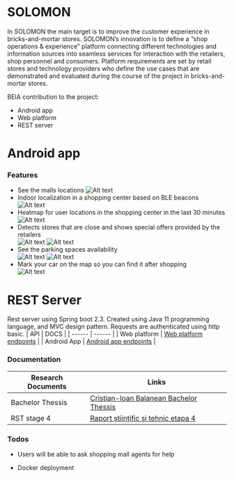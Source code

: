 # SOLOMON

In SOLOMON the main target is to improve the customer experience in bricks-and-mortar stores. SOLOMON’s innovation is to define a “shop operations & experience” platform connecting different technologies and information sources into seamless services for interaction with the retailers, shop personnel and consumers. Platform requirements are set by retail stores and technology providers who define the use cases that are demonstrated and evaluated during the course of the project in bricks-and-mortar stores.  

BEIA contribution to the project:
  - Android app
  - Web platform
  - REST server

# Android app
### Features
  - See the malls locations
  ![Alt text](https://github.com/beia/beialand/blob/CristianBalanean/projects/solomon/Media/Screenshot_20201028-192105_Solomon.jpg?raw=true)  
  - Indoor localization in a shopping center based on BLE beacons\
  ![Alt text](https://github.com/beia/beialand/blob/CristianBalanean/projects/solomon/Media/Screenshot_20201029-164101_Solomon.jpg?raw=true)  
  - Heatmap for user locations in the shopping center in the last 30 minutes\
  ![Alt text](https://github.com/beia/beialand/blob/CristianBalanean/projects/solomon/Media/Screenshot_20201028-192302_Solomon.jpg?raw=true)  
  - Detects stores that are close and shows special offers provided by the retailers\
  ![Alt text](https://github.com/beia/beialand/blob/CristianBalanean/projects/solomon/Media/Screenshot_20201029-160348_Solomon.jpg?raw=true) ![Alt text](https://github.com/beia/beialand/blob/CristianBalanean/projects/solomon/Media/Screenshot_20201029-164530_Solomon.jpg?raw=true)  
  - See the parking spaces availability\
  ![Alt text](https://github.com/beia/beialand/blob/CristianBalanean/projects/solomon/Media/Screenshot_20201028-192322_Solomon.jpg?raw=true) ![Alt text](https://github.com/beia/beialand/blob/CristianBalanean/projects/solomon/Media/Screenshot_20201028-192824_Solomon.jpg?raw=true)  
  - Mark your car on the map so you can find it after shopping\
  ![Alt text](https://github.com/beia/beialand/blob/CristianBalanean/projects/solomon/Media/Screenshot_20201028-192413_Solomon.jpg?raw=true)

# REST Server
Rest server using Spring boot 2.3.
Created using Java 11 programming language, and MVC design pattern.
Requests are authenticated using http basic.
| API | DOCS |
| ------ | ------ |
| Web platform | [Web platform endpoints][WPep] |
| Android App | [Android app endpoints][APep] |

### Documentation
| Research Documents | Links |
| ------ | ------ |
| Bachelor Thessis | [Cristian-Ioan Balanean Bachelor Thessis][Lcb] |
| RST stage 4 | [Raport științific și tehnic etapa 4][rst4] |

### Todos
 - Users will be able to ask shopping mall agents for help
 - Docker deployment

   [WPep]: <https://docs.google.com/document/d/1gcilXmE5tOGrd5z3LERwDX6mZpSFRWUgoJU9NAUz3Ag/edit?usp=sharing>
   [APep]: <https://docs.google.com/document/d/1gcilXmE5tOGrd5z3LERwDX6mZpSFRWUgoJU9NAUz3Ag/edit?usp=sharing>
   [Lcb]: <https://drive.google.com/file/d/12xDPYR6QbN10o9EAYtxmyqtal6amLbGE/view?usp=sharing>
   [rst4]: <https://drive.google.com/file/d/1Yqh8DGKbAtmMy3f58ARsSCG5Z1UYf7kD/view>

   
